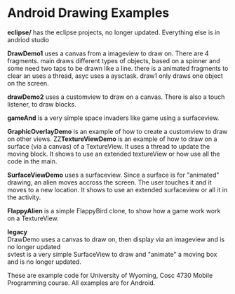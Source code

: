 Android Drawing Examples
===========
<b>eclipse/</b> has the eclipse projects, no longer updated.  Everything else is in andriod studio

<b>DrawDemo1</b> uses a canvas from a imageview to draw on.  There are 4 fragments.  main draws different types of objects, based on a spinner and some need two taps to be drawn like a line.  there is a animated fragments to clear an uses a thread, asyc uses a aysctask. draw1 only draws one object on the screen.

<b>drawDemo2</b> uses a customview to draw on a canvas.  There is also a touch listener, to draw blocks.

<b>gameAnd</b> is a very simple space invaders like game using a surfaceview.

<b>GraphicOverlayDemo</b> is an example of how to create a customview to draw on other views.
ZZ<b>TextureViewDemo</b> is an example of how to draw on a surface (via a canvas) of a TextureView.  It uses a thread to update the moving block.  It shows to use an extended textureView or how use all the code in the main.

<b>SurfaceViewDemo</b> uses a surfaceview.  Since a surface is for "animated" drawing, an alien moves accross the screen.  The user touches it and it moves to a new location. It shows to use an extended surfaceview or all it in the activity.

<b>FlappyAlien</b> is a simple FlappyBird clone, to show how a game work work on a TextureView.


<b>legacy</b><br>
DrawDemo uses a canvas to draw on, then display via an imageview and  is no longer updated<BR>
svtest is a very simple SurfaceView to draw and "animate" a moving box and is no longer updated.


These are example code for University of Wyoming, Cosc 4730 Mobile Programming course.
All examples are for Android.
